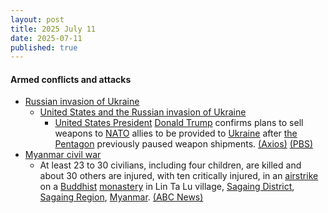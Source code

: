 ```yaml
---
layout: post
title: 2025 July 11
date: 2025-07-11
published: true
---
```



#### Armed conflicts and attacks

* [Russian invasion of Ukraine](https://en.wikipedia.org/wiki/Russian_invasion_of_Ukraine "Russian invasion of Ukraine")
  * [United States and the Russian invasion of Ukraine](https://en.wikipedia.org/wiki/United_States_and_the_Russian_invasion_of_Ukraine "United States and the Russian invasion of Ukraine")
    * [United States President](https://en.wikipedia.org/wiki/United_States_President "United States President") [Donald Trump](https://en.wikipedia.org/wiki/Donald_Trump "Donald Trump") confirms plans to sell weapons to [NATO](https://en.wikipedia.org/wiki/NATO "NATO") allies to be provided to [Ukraine](https://en.wikipedia.org/wiki/Ukraine "Ukraine") after [the Pentagon](https://en.wikipedia.org/wiki/United_States_Department_of_Defense "United States Department of Defense") previously paused weapon shipments. [(Axios)](https://www.axios.com/2025/07/11/trump-ukraine-weapons-nato-allies-sell) [(PBS)](https://www.pbs.org/newshour/politics/u-s-resumes-sending-some-weapons-to-ukraine-after-pentagon-pause)
* [Myanmar civil war](https://en.wikipedia.org/wiki/Myanmar_civil_war_%282021%E2%80%93present%29 "Myanmar civil war (2021–present)")
  * At least 23 to 30 civilians, including four children, are killed and about 30 others are injured, with ten critically injured, in an [airstrike](https://en.wikipedia.org/wiki/Airstrike "Airstrike") on a [Buddhist](https://en.wikipedia.org/wiki/Buddhism "Buddhism") [monastery](https://en.wikipedia.org/wiki/Monastery "Monastery") in Lin Ta Lu village, [Sagaing District](https://en.wikipedia.org/wiki/Sagaing_District "Sagaing District"), [Sagaing Region](https://en.wikipedia.org/wiki/Sagaing_Region "Sagaing Region"), [Myanmar](https://en.wikipedia.org/wiki/Myanmar "Myanmar"). [(ABC News)](https://abcnews.go.com/International/wireStory/23-dead-after-airstrike-buddhist-monastery-myanmar-123674107)
